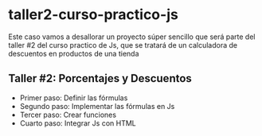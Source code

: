 # taller2-curso-practico-js
Este caso vamos a desallorar un proyecto súper sencillo que será parte del taller #2 del curso practico de Js, que se tratará de un calculadora de descuentos en productos de una tienda

## Taller #2: Porcentajes y Descuentos

- Primer paso: Definir las fórmulas
- Segundo paso: Implementar las fórmulas en Js
- Tercer paso: Crear funciones
- Cuarto paso: Integrar Js con HTML
